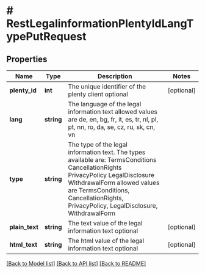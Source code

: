 # # RestLegalinformationPlentyIdLangTypePutRequest

## Properties

Name | Type | Description | Notes
------------ | ------------- | ------------- | -------------
**plenty_id** | **int** | The unique identifier of the plenty client optional | [optional]
**lang** | **string** | The language of the legal information text  allowed values are de, en, bg, fr, it, es, tr, nl, pl, pt, nn, ro, da, se, cz, ru, sk, cn, vn |
**type** | **string** | The type of the legal information text. The types available are:  TermsConditions CancellationRights PrivacyPolicy LegalDisclosure WithdrawalForm   allowed values are TermsConditions, CancellationRights, PrivacyPolicy, LegalDisclosure, WithdrawalForm |
**plain_text** | **string** | The text value of the legal information text optional | [optional]
**html_text** | **string** | The html value of the legal information text optional | [optional]

[[Back to Model list]](../../README.md#models) [[Back to API list]](../../README.md#endpoints) [[Back to README]](../../README.md)
